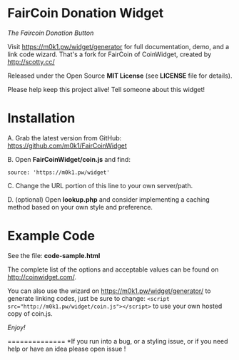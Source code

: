 FairCoin Donation Widget
==============

*The Faircoin Donation Button*

Visit https://m0k1.pw/widget/generator for full documentation, demo, and a link code wizard.
That's a fork for FairCoin of CoinWidget, created by http://scotty.cc/

Released under the Open Source **MIT License** (see **LICENSE** file for details).

Please help keep this project alive! Tell someone about this widget! 

Installation
==============
A. Grab the latest version from GitHub: https://github.com/m0k1/FairCoinWidget

B. Open **FairCoinWidget/coin.js** and find:

	source: 'https://m0k1.pw/widget'

C. Change the URL portion of this line to your own server/path.

D. (optional) Open **lookup.php** and consider implementing a caching method based on your own style and preference.


Example Code
==============

See the file: **code-sample.html**

The complete list of the options and acceptable values can be found on http://coinwidget.com/.

You can also use the wizard on https://m0k1.pw/widget/generator/ to generate linking codes, just be sure to change: `<script src="http://m0k1.pw/widget/coin.js"></script>` to use your own hosted copy of coin.js.

*Enjoy!*


==============
*If you run into a bug, or a styling issue, or if you need help or have an idea please open issue !
